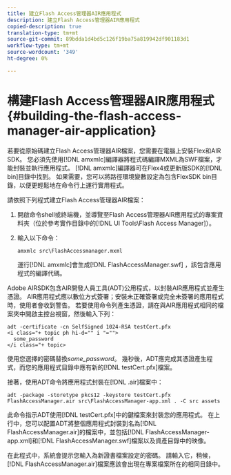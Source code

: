 ```yaml
---
title: 建立Flash Access管理器AIR應用程式
description: 建立Flash Access管理器AIR應用程式
copied-description: true
translation-type: tm+mt
source-git-commit: 89bdda1d4bd5c126f19ba75a819942df901183d1
workflow-type: tm+mt
source-wordcount: '349'
ht-degree: 0%

---
```



# 構建Flash Access管理器AIR應用程式{#building-the-flash-access-manager-air-application}

若要從原始碼建立Flash Access管理器AIR檔案，您需要在電腦上安裝Flex和AIR SDK。 您必須先使用[!DNL amxmlc]編譯器將程式碼編譯MXML為SWF檔案，才能封裝並執行應用程式。 [!DNL amxmlc]編譯器可在Flex4或更新版SDK的[!DNL bin]目錄中找到。 如果需要，您可以將路徑環境變數設定為包含FlexSDK bin目錄，以便更輕鬆地在命令行上運行實用程式。

請依照下列程式建立Flash Access管理器AIR檔案：

1. 開啟命令shell或終端機，並導覽至Flash Access管理器AIR應用程式的專案資料夾（位於參考實作目錄中的[!DNL UI Tools\Flash Access Manager]）。
1. 輸入以下命令：

   ```
   amxmlc src\FlashAccessmanager.mxml
   ```

   運行[!DNL amxmlc]會生成[!DNL FlashAccessManager.swf] ，該包含應用程式的編譯代碼。

Adobe AIRSDK包含AIR開發人員工具(ADT)公用程式，以封裝AIR應用程式並產生憑證。 AIR應用程式應以數位方式簽署；安裝未正確簽署或完全未簽署的應用程式時，使用者會收到警告。 若要使用命令列產生憑證，請在與AIR應用程式相同的檔案夾中開啟主控台視窗，然後輸入下列：

```
adt -certificate -cn SelfSigned 1024-RSA testCert.pfx  
<i class="+ topic ph hi-d="" i "="">
  some_password 
</i class="+ topic>
```

使用您選擇的密碼替換&#x200B;*some_password*。 幾秒後，ADT應完成其憑證產生程式，而您的應用程式目錄中應有新的[!DNL testCert.pfx]檔案。

接著，使用ADT命令將應用程式封裝在[!DNL .air]檔案中：

```
adt -package -storetype pkcs12 -keystore testCert.pfx FlashAccessManager.air src\FlashAccessManager-app.xml . -C src assets
```

此命令指示ADT使用[!DNL testCert.pfx]中的鍵檔案來封裝您的應用程式。 在上行中，您可以配置ADT將整個應用程式封裝到名為[!DNL FlashAccessManager.air]的檔案中，並包括[!DNL FlashAccessManager-app.xml]和[!DNL FlashAccessManager.swf]檔案以及資產目錄中的映像。

在此程式中，系統會提示您輸入為新證書檔案設定的密碼。 請輸入它，稍候，[!DNL FlashAccessManager.air]檔案應該會出現在專案檔案所在的相同目錄中。
